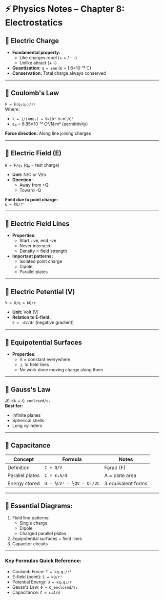 # ⚡ Physics Notes – Chapter 8: Electrostatics

## 📍 Electric Charge
- **Fundamental property:**  
  - Like charges repel (+ + / - -)  
  - Unlike attract (+ -)  
- **Quantization:** `q = ±ne` (e = 1.6×10⁻¹⁹ C)  
- **Conservation:** Total charge always conserved  

---

## 📍 Coulomb's Law
`F = k(q₁q₂)/r²`  
Where:  
- `k = 1/(4πε₀) ≈ 9×10⁹ N·m²/C²`  
- ε₀ = 8.85×10⁻¹² C²/N·m² (permittivity)  

**Force direction:** Along line joining charges  

---

## 📍 Electric Field (E)
`E = F/q₀` (q₀ = test charge)  
- **Unit:** N/C or V/m  
- **Direction:**  
  - Away from +Q  
  - Toward -Q  

**Field due to point charge:**  
`E = kQ/r²`  

---

## 📍 Electric Field Lines
- **Properties:**  
  - Start +ve, end -ve  
  - Never intersect  
  - Density ∝ field strength  
- **Important patterns:**  
  - Isolated point charge  
  - Dipole  
  - Parallel plates  

---

## 📍 Electric Potential (V)
`V = U/q = kQ/r`  
- **Unit:** Volt (V)  
- **Relation to E-field:**  
  `E = -dV/dr` (negative gradient)  

---

## 📍 Equipotential Surfaces
- **Properties:**  
  - V = constant everywhere  
  - ⊥ to field lines  
  - No work done moving charge along them  

---

## 📍 Gauss's Law
`∮E·dA = Q_enclosed/ε₀`  
**Best for:**  
- Infinite planes  
- Spherical shells  
- Long cylinders  

---

## 📍 Capacitance
| Concept | Formula | Notes |
|---------|---------|-------|
| Definition | `C = Q/V` | Farad (F) |
| Parallel plates | `C = ε₀A/d` | A = plate area |
| Energy stored | `U = ½CV² = ½QV = Q²/2C` | 3 equivalent forms |

---

## 📝 Essential Diagrams:
1. Field line patterns:  
   - Single charge  
   - Dipole  
   - Charged parallel plates  
2. Equipotential surfaces + field lines  
3. Capacitor circuits  

---

### Key Formulas Quick Reference:
- Coulomb Force: `F = kq₁q₂/r²`  
- E-field (point): `E = kQ/r²`  
- Potential Energy: `U = kq₁q₂/r`  
- Gauss's Law: `Φ = Q_enclosed/ε₀`  
- Capacitance: `C = ε₀A/d`  